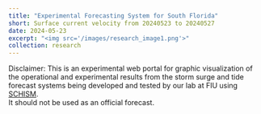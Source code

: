 ```yaml
---
title: "Experimental Forecasting System for South Florida"
short: Surface current velocity from 20240523 to 20240527
date: 2024-05-23
excerpt: "<img src='/images/research_image1.png'>"
collection: research
---
```


Disclaimer:
This is an experimental web portal for graphic visualization of the operational and experimental results from the storm surge and tide forecast systems being developed and tested by our lab at FIU using [SCHISM](https://ccrm.vims.edu/schismweb/).<br/>
It should not be used as an official forecast.  
